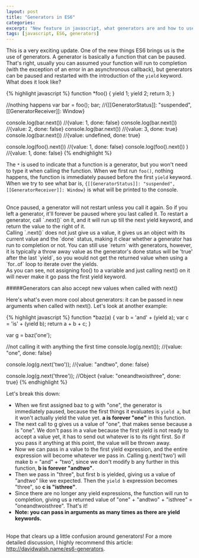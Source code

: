 ```yaml
---
layout: post
title: "Generators in ES6"
categories:
excerpt: "New feature in javascript, what generators are and how to use them"
tags: [javascript, ES6, generators]
---
```


This is a very exciting update. One of the new things ES6 brings us is the use of generators. A generator is basically a function that can be paused. That's right, usually you can assumed your function will run to completion (with the exception of an error in an asynchronous callback), but generators can be paused and restarted with the introduction of the `yield` keyword. What does it look like?

{% highlight javascript %}
function *foo() {
  yield 1;
  yield 2;
  return 3;
}

//nothing happens
var bar = foo();
bar; //{[[GeneratorStatus]]: "suspended", [[GeneratorReceiver]]: Window}

console.log(bar.next()) //{value: 1, done: false}
console.log(bar.next())  //{value: 2, done: false}
console.log(bar.next())  //{value: 3, done: true}
console.log(bar.next())  //{value: undefined, done: true}

console.log(foo().next())  //{value: 1, done: false}
console.log(foo().next()) ) //{value: 1, done: false}
{% endhighlight %}

The `*` is used to indicate that a function is a generator, but you won't need to type it when calling the function. When we first run `foo()`, nothing happens, the function is immediately paused before the first `yield` keyword. When we try to see what bar is, `{[[GeneratorStatus]]: "suspended", [[GeneratorReceiver]]: Window}` is what will be printed to the console.

<br/>
Once paused, a generator will not restart unless you call it again. So if you left a generator, it'll forever be paused where you last called it. To restart a generator, call `.next()` on it, and it will run up till the next yield keyword, and return the value to the right of it.

<br/>
Calling `.next()` does not just give us a value, it gives us an object with its current value and the `done` status, making it clear whether a generator has run to completion or not. You can still use `return` with generators, however, it is typically a throw away value as the generator's done status will be 'true' after the last `yield`, so you would not get the returned value when using a `for..of` loop to iterate over the yields.

<br/>
As you can see, not assigning foo() to a variable and just calling next() on it will never make it go pass the first yield keyword.

#####Generators can also accept new values when called with next()

Here's what's even more cool about generators: it can be passed in new arguments when called with next(). Let's look at another example:

{% highlight javascript %}
function *baz(a) {
  var b = 'and' + (yield a);
  var c = 'is' + (yield b);
  return a + b + c;
}

var g = baz('one');

//not calling it with anything the first time
console.log(g.next()); //{value: "one", done: false}

console.log(g.next('two')); //{value: "andtwo", done: false}

console.log(g.next('three'));
//Object {value: "oneandtwoisthree", done: true}
{% endhighlight %}

Let's break this down:

* When we first assigned baz to g with "one", the generator is immediately paused, because the first things it evaluates is `yield a`, but it won't actually yield the value yet. **a is forever "one"** in this function.
* The next call to g gives us a value of "one", that makes sense because a is "one". We don't pass in a value because the first yield is not ready to accept a value yet, it has to send out whatever is to its right first. So if you pass it anything at this point, the value will be thrown away.
* Now we can pass in a value to the first yield expression, and the entire expression will become whatever we pass in. Calling g.next('two') will make b = "and" + "two", since we don't modify b any further in this function, **b is forever "andtwo"**.
* Then we pass in "three", but first b is yielded, giving us a value of "andtwo" like we expected. Then the `yield b` expression becomes "three", so **c is "isthree"**.
* Since there are no longer any yield expressions, the function will run to completion, giving us a returned value of "one" + "andtwo" + "isthree" = "oneandtwoisthree". That's it!
* **Note: you can pass in arguments as many times as there are yield keywords.**

<br/>Hope that clears up a little confusion around generators! For a more detailed discussion, I highly recommend this article: <http://davidwalsh.name/es6-generators>.
